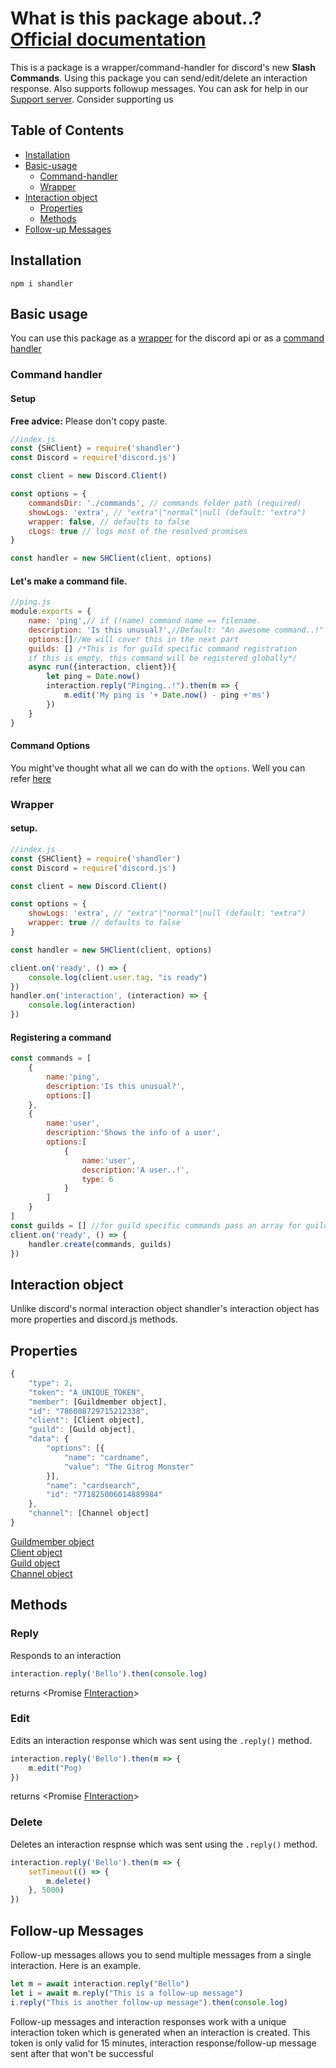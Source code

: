# What is this package about..? [Official documentation](https://eximstudio.com/projects/shandler)

This is a package is a wrapper/command-handler for discord's new **Slash Commands**. Using this package you can send/edit/delete an interaction response. Also supports followup messages. You can ask for help in our [Support server](https://discord.gg/tMWmEJFq4m). Consider supporting us 

## Table of Contents
* [Installation](#Installation)
* [Basic-usage](#Basic-usage)
    * [Command-handler](#Command-handler)
    * [Wrapper](#Wrapper)
* [Interaction object](#Interaction-object)
    * [Properties](#Properties)
    * [Methods](#Methods)
* [Follow-up Messages](#Follow-up-Messages)

## Installation

```
npm i shandler
```

## Basic usage
You can use this package as a [wrapper](#Wrapper) for the discord api or as a [command handler](#Command-handler)
### Command handler

#### Setup
**Free advice:** Please don't copy paste.
```js
//index.js
const {SHClient} = require('shandler')
const Discord = require('discord.js')

const client = new Discord.Client()

const options = {
    commandsDir: './commands', // commands folder path (required)
    showLogs: 'extra', // "extra"|"normal"|null (default: "extra")
    wrapper: false, // defaults to false
    cLogs: true // logs most of the resolved promises
}

const handler = new SHClient(client, options)

```
#### Let's make a command file.
```js
//ping.js
module.exports = {
    name: 'ping',// if (!name) command name == filename.
    description: 'Is this unusual?',//Default: "An awesome command..!"
    options:[]//We will cover this in the next part
    guilds: [] /*This is for guild specific command registration
    if this is empty, this command will be registered globally*/
    async run({interaction, client}){
        let ping = Date.now()
        interaction.reply("Pinging..!").then(m => {
            m.edit('My ping is '+ Date.now() - ping +'ms')
        })
    }
}
```
#### Command Options
You might've thought what all we can do with the `options`. Well you can refer [here](https://discord.com/developers/docs/interactions/slash-commands#applicationcommandoption)

### Wrapper
#### setup.
```js
//index.js
const {SHClient} = require('shandler')
const Discord = require('discord.js')

const client = new Discord.Client()

const options = {
    showLogs: 'extra', // "extra"|"normal"|null (default: "extra")
    wrapper: true // defaults to false
}

const handler = new SHClient(client, options)

client.on('ready', () => {
    console.log(client.user.tag, "is ready")
})
handler.on('interaction', (interaction) => {
    console.log(interaction)
})

```

#### Registering a command
```js
const commands = [
    {
        name:'ping',
        description:'Is this unusual?',
        options:[]
    },
    {
        name:'user',
        description:'Shows the info of a user',
        options:[
            {
                name:'user',
                description:'A user..!',
                type: 6
            }
        ]
    }
]
const guilds = [] //for guild specific commands pass an array for guildIDs
client.on('ready', () => {
    handler.create(commands, guilds)
})
```

## Interaction object
Unlike discord's normal interaction object shandler's interaction object has more properties and discord.js methods. 
## Properties
```js
{
    "type": 2,
    "token": "A_UNIQUE_TOKEN",
    "member": [Guildmember object],
    "id": "786008729715212338",
    "client": [Client object],
    "guild": [Guild object],
    "data": {
        "options": [{
            "name": "cardname",
            "value": "The Gitrog Monster"
        }],
        "name": "cardsearch",
        "id": "771825006014889984"
    },
    "channel": [Channel object]
}
```
[Guildmember object](https://discord.js.org/#/docs/main/stable/class/GuildMember)<br>
[Client object](https://discord.js.org/#/docs/main/stable/class/Client)<br>
[Guild object](https://discord.js.org/#/docs/main/stable/class/Guild)<br>
[Channel object](https://discord.js.org/#/docs/main/stable/class/Channel)<br>
## Methods

### Reply
Responds to an interaction
```js
interaction.reply('Bello').then(console.log)
```
 returns <Promise [FInteraction]()\>
### Edit
Edits an interaction response which was sent using the `.reply()` method.
```js
interaction.reply('Bello').then(m => {
    m.edit("Pog)
})

```
 returns <Promise [FInteraction]()\>
### Delete
Deletes an interaction respnse which was sent using the `.reply()` method.
```js
interaction.reply('Bello').then(m => {
    setTimeout(() => {
        m.delete()
    }, 5000)
})
```
## Follow-up Messages
Follow-up messages allows you to send multiple messages from a single interaction. Here is an example.

```js
let m = await interaction.reply("Bello")
let i = await m.reply("This is a follow-up message")
i.reply("This is another follow-up message").then(console.log)
```
Follow-up messages and interaction responses work with a unique interaction token which is generated when an interaction is created. This token is only valid for 15 minutes, interaction response/follow-up message sent after that won't be successful